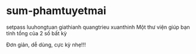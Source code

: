 # sum-phamtuyetmai
setpass
luuhongtuan
giathianh
quangtrieu
xuanthinh
Một thư viện giúp bạn tính tổng của 2 số bất kỳ

Đơn giản, dễ dùng, cực kỳ nhẹ!!!
